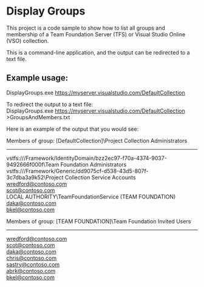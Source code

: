 # Display Groups

This project is a code sample to show how to list all groups and membership of a Team Foundation Server (TFS) or Visual Studio Online (VSO) collection.

This is a command-line application, and the output can be redirected to a text file.

## Example usage:<br/>
DisplayGroups.exe https://myserver.visualstudio.com/DefaultCollection<br/>

To redirect the output to a text file:<br/>
DisplayGroups.exe https://myserver.visualstudio.com/DefaultCollection >GroupsAndMembers.txt

Here is an example of the output that you would see:

Members of group: [DefaultCollection]\Project Collection Administrators<br/>
***
vstfs:///Framework/IdentityDomain/bzz2ec97-f70a-4374-9037-9492666f000f\Team Foundation Administrators<br/>
vstfs:///Framework/Generic/dd9075cf-d538-43d5-807f-3c7dba3a9k52\Project Collection Service Accounts<br/>
wredford@contoso.com<br/>
scot@contoso.com<br/>
LOCAL AUTHORITY\TeamFoundationService (TEAM FOUNDATION)<br/>
daka@contoso.com<br/>
bkel@contoso.com<br/>

Members of group: [TEAM FOUNDATION]\Team Foundation Invited Users<br/>
***
wredford@contoso.com<br/>
scot@contoso.com<br/>
daka@contoso.com<br/>
chris@contoso.com<br/>
sastry@contoso.com<br/>
abrk@contoso.com<br/>
bkel@contoso.com<br/>
